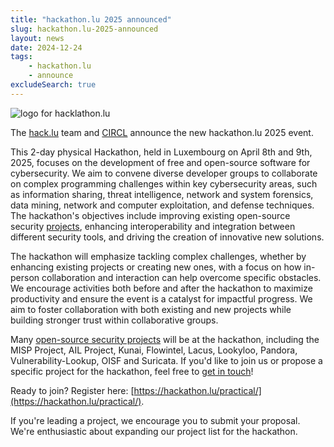 ```yaml
---
title: "hackathon.lu 2025 announced"
slug: hackathon.lu-2025-announced 
layout: news
date: 2024-12-24
tags:
    - hackathon.lu 
    - announce 
excludeSearch: true
---
```


![logo for hacklathon.lu](/images/hackathon.png)

The [hack.lu](https://hack.lu/) team and [CIRCL](https://www.circl.lu/) announce the new hackathon.lu 2025 event. 

This 2-day physical Hackathon, held in Luxembourg on April 8th and 9th, 2025, focuses on the development of free and open-source software for cybersecurity. We aim to convene diverse developer groups to collaborate on complex programming challenges within key cybersecurity areas, such as information sharing, threat intelligence, network and system forensics, data mining, network and computer exploitation, and defense techniques. The hackathon's objectives include improving existing open-source security [projects](/projects/), enhancing interoperability and integration between different security tools, and driving the creation of innovative new solutions.

The hackathon will emphasize tackling complex challenges, whether by enhancing existing projects or creating new ones, with a focus on how in-person collaboration and interaction can help overcome specific obstacles. We encourage activities both before and after the hackathon to maximize productivity and ensure the event is a catalyst for impactful progress. We aim to foster collaboration with both existing and new projects while building stronger trust within collaborative groups.

Many [open-source security projects](https://hackathon.lu/projects/) will be at the hackathon, including the MISP Project, AIL Project, Kunai, Flowintel, Lacus, Lookyloo, Pandora, Vulnerability-Lookup, OISF and Suricata. If you'd like to join us or propose a specific project for the hackathon, feel free to [get in touch](https://hackathon.lu/practical/)!

Ready to join? Register here: [https://hackathon.lu/practical/](https://hackathon.lu/practical/).

If you're leading a project, we encourage you to submit your proposal. We're enthusiastic about expanding our project list for the hackathon.
